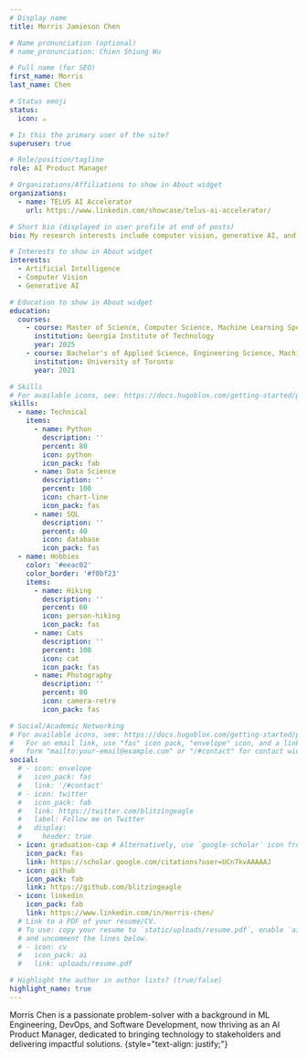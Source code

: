 ```yaml
---
# Display name
title: Morris Jamieson Chen

# Name pronunciation (optional)
# name_pronunciation: Chien Shiung Wu

# Full name (for SEO)
first_name: Morris
last_name: Chen

# Status emoji
status:
  icon: ☕️

# Is this the primary user of the site?
superuser: true

# Role/position/tagline
role: AI Product Manager

# Organizations/Affiliations to show in About widget
organizations:
  - name: TELUS AI Accelerator
    url: https://www.linkedin.com/showcase/telus-ai-accelerator/

# Short bio (displayed in user profile at end of posts)
bio: My research interests include computer vision, generative AI, and all things machine learning.

# Interests to show in About widget
interests:
  - Artificial Intelligence
  - Computer Vision
  - Generative AI

# Education to show in About widget
education:
  courses:
    - course: Master of Science, Computer Science, Machine Learning Specialization
      institution: Georgia Institute of Technology
      year: 2025
    - course: Bachelor's of Applied Science, Engineering Science, Machine Intelligence Option
      institution: University of Toronto
      year: 2021

# Skills
# For available icons, see: https://docs.hugoblox.com/getting-started/page-builder/#icons
skills:
  - name: Technical
    items:
      - name: Python
        description: ''
        percent: 80
        icon: python
        icon_pack: fab
      - name: Data Science
        description: ''
        percent: 100
        icon: chart-line
        icon_pack: fas
      - name: SQL
        description: ''
        percent: 40
        icon: database
        icon_pack: fas
  - name: Hobbies
    color: '#eeac02'
    color_border: '#f0bf23'
    items:
      - name: Hiking
        description: ''
        percent: 60
        icon: person-hiking
        icon_pack: fas
      - name: Cats
        description: ''
        percent: 100
        icon: cat
        icon_pack: fas
      - name: Photography
        description: ''
        percent: 80
        icon: camera-retro
        icon_pack: fas

# Social/Academic Networking
# For available icons, see: https://docs.hugoblox.com/getting-started/page-builder/#icons
#   For an email link, use "fas" icon pack, "envelope" icon, and a link in the
#   form "mailto:your-email@example.com" or "/#contact" for contact widget.
social:
  # - icon: envelope
  #   icon_pack: fas
  #   link: '/#contact'
  # - icon: twitter
  #   icon_pack: fab
  #   link: https://twitter.com/blitzingeagle
  #   label: Follow me on Twitter
  #   display:
  #     header: true
  - icon: graduation-cap # Alternatively, use `google-scholar` icon from `ai` icon pack
    icon_pack: fas
    link: https://scholar.google.com/citations?user=UCn7kvAAAAAJ
  - icon: github
    icon_pack: fab
    link: https://github.com/blitzingeagle
  - icon: linkedin
    icon_pack: fab
    link: https://www.linkedin.com/in/morris-chen/
  # Link to a PDF of your resume/CV.
  # To use: copy your resume to `static/uploads/resume.pdf`, enable `ai` icons in `params.yaml`,
  # and uncomment the lines below.
  # - icon: cv
  #   icon_pack: ai
  #   link: uploads/resume.pdf

# Highlight the author in author lists? (true/false)
highlight_name: true
---
```


Morris Chen is a passionate problem-solver with a background in ML Engineering, DevOps, and Software Development, now thriving
as an AI Product Manager, dedicated to bringing technology to stakeholders and delivering impactful solutions.
{style="text-align: justify;"}

